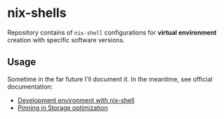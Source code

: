 nix-shells
==========

Repository contains of `nix-shell` configurations for **virtual environment** creation with specific software versions.

## Usage

Sometime in the far future I'll document it. In the meantime, see official documentation:

- [Development environment with nix-shell](https://nixos.wiki/wiki/Development_environment_with_nix-shell)
- [Pinning in Storage optimization](https://nixos.wiki/wiki/Storage_optimization#Pinning)
